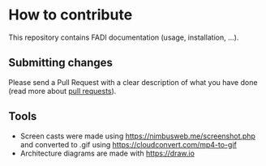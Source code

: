 # How to contribute

This repository contains FADI documentation (usage, installation, ...).

## Submitting changes

Please send a Pull Request with a clear description of what you have done (read more about [pull requests](http://help.github.com/pull-requests/)).

## Tools

* Screen casts were made using https://nimbusweb.me/screenshot.php and converted to .gif using https://cloudconvert.com/mp4-to-gif
* Architecture diagrams are made with https://draw.io
